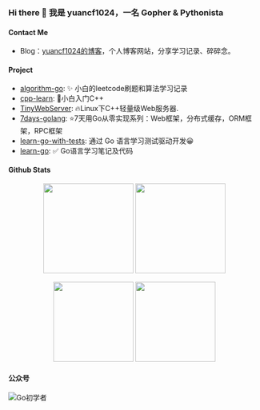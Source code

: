 ### Hi there 👋 我是 yuancf1024，一名 Gopher & Pythonista

#### Contact Me

* Blog：[yuancf1024的博客](https://yuancf1024.github.io/)，个人博客网站，分享学习记录、碎碎念。

<!--
* 微信公众号：yuancf1024 **Go初学者**，分享Go语言学习笔记，以零基础小白的视角带你进入 Go 的世界。
* 知乎：[安然](https://www.zhihu.com/people/zhumengcf)，分享一些琐碎的知识，学习笔记同步更新于专栏[筑梦cf的blog](https://www.zhihu.com/column/c_1442897142885548032)。
-->

#### Project

* [algorithm-go](https://github.com/yuancf1024/algorithm-go): ✨ 小白的leetcode刷题和算法学习记录
* [cpp-learn](https://github.com/yuancf1024/cpp-learn): 💪小白入门C++
* [TinyWebServer](https://github.com/yuancf1024/TinyWebServer.git): 🔥Linux下C++轻量级Web服务器.
* [7days-golang](https://github.com/yuancf1024/7days-golang.git): ⭐7天用Go从零实现系列：Web框架，分布式缓存，ORM框架，RPC框架
* [learn-go-with-tests](https://github.com/yuancf1024/learn-go-with-tests): 通过 Go 语言学习测试驱动开发😀
* [learn-go](https://github.com/yuancf1024/learn-go.git): ✅ Go语言学习笔记及代码

<!--
* [Coding-cf](https://github.com/yuancf1024/Coding-cf): some practice code for learning go, java, cloudcomputing & algorithm(一些平平无奇的学习代码~)
* [ultimate-go-cn](https://github.com/yuancf1024/ultimate-go-cn): Go学习终极笔记 The Ultimate Go Study Guide-CN
-->


#### Github Stats
<!--
| [![Anurag's github stats](https://github-readme-stats.vercel.app/api?username=yuancf1024)](https://github.com/anuraghazra/github-readme-stats) | [![Top Langs](https://github-readme-stats.vercel.app/api/top-langs/?username=yuancf1024&hide=javascript,html,css)](https://github.com/anuraghazra/github-readme-stats) |
| ------------------------------------------------------------ | ------------------------------------------------------------ |
-->

<div align='center' display='flex'>
        <img height='180px' src="http://github-readme-streak-stats.herokuapp.com?user=yuancf1024&theme=bear&hide_border=true&date_format=%5BY.%5Dn.j">
        <img height='180px' src="https://stats.justsong.cn/api/leetcode?username=zhumengcf&cn=true&theme=dark">
        <p></p>
        <img height='160px' src="https://github-readme-stats.vercel.app/api/top-langs/?username=yuancf1024&theme=dark&layout=compact">
        <img height='160px' src="https://github-readme-stats.vercel.app/api?username=yuancf1024&show_icons=true&theme=dark">
</div>

#### 公众号
![Go初学者](https://i.loli.net/2021/11/16/8rL6fPq49ypSlAi.png)

<!--
**yuancf1024/yuancf1024** is a ✨ _special_ ✨ repository because its `README.md` (this file) appears on your GitHub profile.

Here are some ideas to get you started:

- 🔭 I’m currently working on ...
- 🌱 I’m currently learning ...
- 👯 I’m looking to collaborate on ...
- 🤔 I’m looking for help with ...
- 💬 Ask me about ...
- 📫 How to reach me: ...
- 😄 Pronouns: ...
- ⚡ Fun fact: ...
-->
